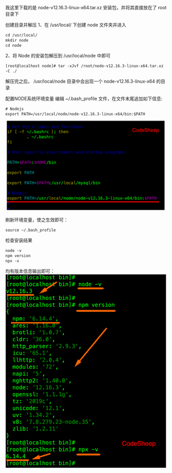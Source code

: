 我这⾥下载的是 node-v12.16.3-linux-x64.tar.xz 安装包，并将其直接放在了 root ⽬录下 


创建⽬录并解压 
 1、在 /usr/local/ 下创建 node ⽂件夹并进⼊ 


```plain
cd /usr/local/
mkdir node
cd node
```

2、将 Node 的安装包解压到 /usr/local/node 中即可 


```plain
[root@localhost node]# tar -xJvf /root/node-v12.16.3-linux-x64.tar.xz -C ./
```

解压完之后， /usr/local/node ⽬录中会出现⼀个 node-v12.16.3-linux-x64 的⽬录 


配置NODE系统环境变量 
 编辑 ~/.bash_profile ⽂件，在⽂件末尾追加如下信息: 

```plain
# Nodejs
export PATH=/usr/local/node/node-v12.16.3-linux-x64/bin:$PATH
```

![img](./assets/%E3%80%90CentOS%207%E3%80%91Node/1639735298612-fe1e0671-3562-47cc-9390-ccad23918083.png)

刷新环境变量，使之⽣效即可： 


```plain
source ~/.bash_profile
```

检查安装结果 


```plain
node -v
npm version
npx -v
```

均有版本信息输出即可： 
 ![img](./assets/%E3%80%90CentOS%207%E3%80%91Node/1639735342378-1114fd88-9f83-4c55-b17f-0016685ffc7e.png)